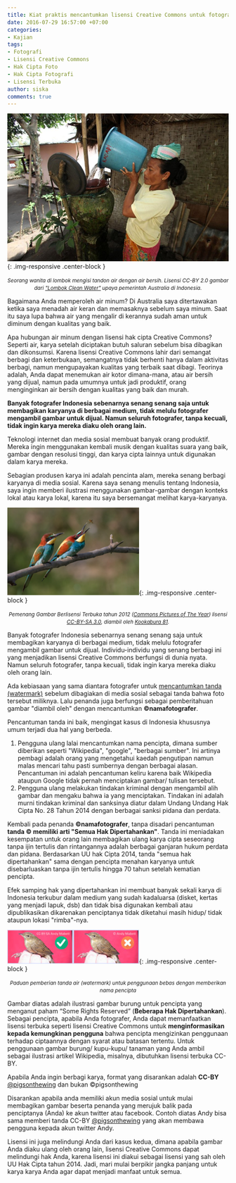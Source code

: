 ```yaml
---
title: Kiat praktis mencantumkan lisensi Creative Commons untuk fotografer
date: 2016-07-29 16:57:00 +07:00
categories:
- Kajian
tags:
- Fotografi
- Lisensi Creative Commons
- Hak Cipta Foto
- Hak Cipta Fotografi
- Lisensi Terbuka
author: siska
comments: true
---
```


![LOMBOK_clean_water_(10708874693).jpg](/uploads/LOMBOK_clean_water_(10708874693).jpg){: .img-responsive .center-block }<center><small><i>Seorang wanita di lombok mengisi tandon air dengan air bersih. Lisensi CC-BY 2.0 gambar dari <a href="https://commons.wikimedia.org/wiki/File:LOMBOK_clean_water_(10708874693).jpg">"Lombok Clean Water"</a> upaya pemerintah Australia di Indonesia.</i></small></center>

Bagaimana Anda memperoleh air minum? Di Australia saya ditertawakan ketika saya menadah air keran dan memasaknya sebelum saya minum. Saat itu saya lupa bahwa air yang mengalir di kerannya sudah aman untuk diminum dengan kualitas yang baik.

Apa hubungan air minum dengan lisensi hak cipta Creative Commons? Seperti air, karya setelah diciptakan butuh saluran sebelum bisa dibagikan dan dikonsumsi. Karena lisensi Creative Commons lahir dari semangat berbagi dan keterbukaan, semangatnya tidak berhenti hanya dalam aktivitas berbagi, namun mengupayakan kualitas yang terbaik saat dibagi. Teorinya adalah, Anda dapat menemukan air kotor dimana-mana, atau air bersih yang dijual, namun pada umumnya untuk jadi produktif, orang menginginkan air bersih  dengan kualitas yang baik dan murah.

**Banyak fotografer Indonesia sebenarnya senang senang saja untuk membagikan karyanya di berbagai medium,  tidak melulu fotografer mengambil gambar untuk dijual. Namun seluruh fotografer, tanpa kecuali, tidak ingin karya mereka diaku oleh orang lain.**

Teknologi internet dan media sosial membuat banyak orang produktif. Mereka ingin menggunakan kembali musik dengan kualitas suara yang baik, gambar dengan resolusi tinggi, dan karya cipta lainnya untuk digunakan dalam karya mereka.

Sebagian produsen karya ini adalah pencinta alam, mereka senang berbagi karyanya di media sosial.  Karena saya senang menulis tentang Indonesia, saya ingin memberi ilustrasi menggunakan gambar-gambar dengan konteks lokal atau karya lokal, karena itu saya bersemangat melihat karya-karyanya.

![Screen-Shot-2016-07-02-at-09.26.13-300x199.png](/uploads/Screen-Shot-2016-07-02-at-09.26.13-300x199.png){: .img-responsive .center-block }<center><small><i>Pemenang Gambar Berlisensi Terbuka tahun 2012 (<a href="https://commons.wikimedia.org/wiki/Commons:Picture_of_the_Year#/media/File:Pair_of_Merops_apiaster_feeding.jpg">Commons Pictures of The Year</a>) lisensi <a href="https://creativecommons.org/licenses/by-sa/3.0/deed.id">CC-BY-SA 3.0</a>, diambil oleh <a href="https://commons.wikimedia.org/wiki/User:Kookaburra_81">Kookabura 81</a>.</i></small></center>

Banyak fotografer Indonesia sebenarnya senang senang saja untuk membagikan karyanya di berbagai medium,  tidak melulu fotografer mengambil gambar untuk dijual. Individu-individu yang senang berbagi ini yang menjadikan lisensi Creative Commons berfungsi di dunia nyata. Namun seluruh fotografer, tanpa kecuali, tidak ingin karya mereka diaku oleh orang lain.

Ada kebiasaan yang sama diantara fotografer untuk [mencantumkan tanda (watermark)](https://nimadesriandani.wordpress.com/2014/03/22/akibat-tidak-memberi-water-marknama-pada-foto-di-blog/) sebelum dibagiakan di media sosial sebagai tanda bahwa foto tersebut miliknya. Lalu penanda juga berfungsi sebagai pemberitahuan gambar "diambil oleh" dengan mencantumkan **©namafotografer**.

Pencantuman tanda ini baik, mengingat kasus di Indonesia khususnya umum terjadi dua hal yang berbeda.

1. Pengguna ulang lalai mencantumkan nama pencipta, dimana sumber diberikan seperti "Wikipedia", "google", "berbagai sumber". Ini artinya pembagi adalah orang yang mengetahui kaedah pengutipan namun malas mencari tahu pasti sumbernya dengan berbagai alasan. Pencantuman ini adalah pencantuman keliru karena baik Wikipedia ataupun Google tidak pernah menciptakan gambar/ tulisan tersebut.
2. Pengguna ulang melakukan tindakan kriminal dengan mengambil alih gambar dan mengaku bahwa ia yang menciptakan. Tindakan ini adalah murni tindakan kriminal dan sanksinya diatur dalam Undang Undang Hak Cipta No. 28 Tahun 2014 dengan berbagai sanksi pidana dan perdata.

Kembali pada penanda **©namafotografer**, tanpa disadari pencantuman **tanda © memiliki arti "Semua Hak Dipertahankan"**.  Tanda ini meniadakan kesempatan untuk orang lain membagikan ulang karya cipta seseorang tanpa ijin tertulis dan rintangannya adalah berbagai ganjaran hukum perdata dan pidana. Berdasarkan UU hak Cipta 2014, tanda "semua hak dipertahankan" sama dengan pencipta menahan karyanya untuk disebarluaskan tanpa ijin tertulis hingga 70 tahun setelah kematian pencipta.

Efek samping hak yang dipertahankan ini membuat banyak sekali karya di Indonesia terkubur dalam medium yang sudah kadaluarsa (disket, kertas yang menjadi lapuk, dsb) dan tidak bisa digunakan kembali atau dipublikasikan dikarenakan penciptanya tidak diketahui masih hidup/ tidak ataupun lokasi "rimba"-nya.

![GambarBurungCCvC_1-300x77.jpg](/uploads/GambarBurungCCvC_1-300x77.jpg){: .img-responsive .center-block }<center><small><i>Paduan pemberian tanda air (watermark) untuk penggunaan bebas dengan memberikan nama pencipta</i></small></center>

Gambar diatas adalah ilustrasi gambar burung untuk pencipta yang menganut paham “Some Rights Reserved” (**Beberapa Hak Dipertahankan**). Sebagai pencipta, apabila Anda fotografer, Anda dapat memanfaatkan lisensi terbuka seperti lisensi Creative Commons untuk **menginformasikan kepada kemungkinan pengguna** bahwa pencipta mengizinkan penggunaan terhadap ciptaannya dengan syarat atau batasan tertentu. Untuk penggunaan gambar burung/ kupu-kupu/ tanaman yang Anda ambil sebagai ilustrasi artikel Wikipedia, misalnya, dibutuhkan lisensi terbuka CC-BY.

Apabila Anda ingin berbagi karya, format yang disarankan adalah **CC-BY** [@pigsonthewing](https://twitter.com/pigsonthewing) dan bukan ©pigsonthewing

Disarankan apabila anda memiliki akun media sosial untuk mulai membagikan gambar beserta penanda yang merujuk balik pada penciptanya (Anda) ke akun twitter atau facebook.  Contoh diatas Andy bisa sama memberi tanda CC-BY [@pigsonthewing](https://twitter.com/pigsonthewing) yang akan membawa pengguna kepada akun twitter Andy.

Lisensi ini juga melindungi Anda dari kasus kedua, dimana apabila gambar Anda diaku ulang oleh orang lain, lisensi Creative Commons dapat melindungi hak Anda, karena lisensi ini diakui sebagai lisensi yang sah oleh UU Hak Cipta tahun 2014. Jadi, mari mulai berpikir jangka panjang untuk karya karya Anda agar dapat menjadi manfaat untuk semua.
